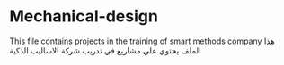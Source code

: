 # Mechanical-design
This file contains projects in the training of smart methods company هذا الملف يحتوي علي مشاريع في تدريب شركة الاساليب الذكية
